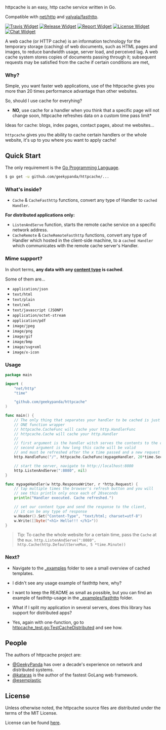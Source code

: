 httpcache is an easy, http cache service written in Go.

Compatible with [net/http](https://golang.org/pkg/net/http/) and [valyala/fasthttp](https://github.com/valyala/fasthttp).

[![Travis Widget]][Travis] [![Release Widget]][Release] [![Report Widget]][Report] [![License Widget]][License] [![Chat Widget]][Chat]


A web cache (or HTTP cache) is an information technology for the
temporary storage (caching) of web documents,
such as HTML pages and images, to reduce bandwidth usage,
server load, and perceived lag. A web cache system stores
copies of documents passing through it; subsequent requests may
be satisfied from the cache if certain conditions are met[.](https://en.wikipedia.org/wiki/Web_cache)


### Why?

Simple, you want faster web applications,
use of the httpcache gives you more than 20 times performance advantage than other websites.

So, should I use cache for everyhing?
 * **NO**, use cache for a handler when you think that a specific page will not change soon,
 httpcache refreshes data on a custom time pass limit*

 Ideas for cache: blogs, index pages, contact pages, about me websites...


`httpcache` gives you the ability to cache certain handlers or the whole website,
it's up to you where you want to apply cache!

Quick Start
-----------

The only requirement is the [Go Programming Language](https://golang.org/dl).

```bash
$ go get -u github.com/geekypanda/httpcache/...
```

### What's inside?

- `Cache` & `CacheFasthttp` functions, convert any type of Handler to `cached Handler`.

**For distributed applications only:**
- `ListenAndServe` function, starts the remote cache service on a specific network address.
- `CacheRemote` & `CacheRemoteFasthttp` functions, convert any type of Handler
which hosted in the client-side machine, to a `cached Handler`
 which communicates with the remote cache server's Handler.


### Mime support?

In short terms, **any data with any [content type](http://www.freeformatter.com/mime-types-list.html) is cached**.

Some of them are...

- `application/json`
- `text/html`
- `text/plain`
- `text/xml`
- `text/javascript (JSONP)`
- `application/octet-stream`
- `application/pdf`
- `image/jpeg`
- `image/png`
- `image/gif`
- `image/bmp`
- `image/svg+xml`
- `image/x-icon`


### Usage

```go
package main

import (
	"net/http"
	"time"

	"github.com/geekypanda/httpcache"
)

func main() {
	// The only thing that separates your handler to be cached is just
    // ONE function wrapper
	// httpcache.CacheFunc will cache your http.HandlerFunc
	// httpcache.Cache will cache your http.Handler
	//
	// first argument is the handler witch serves the contents to the client
	// second argument is how long this cache will be valid
	// and must be refreshed after the x time passed and a new request comes
	http.HandleFunc("/", httpcache.CacheFunc(mypageHandler, 20*time.Second))

	// start the server, navigate to http://localhost:8080
	http.ListenAndServe(":8080", nil)
}

func mypageHandler(w http.ResponseWriter, r *http.Request) {
	// tap multiple times the browser's refresh button and you will
	// see this println only once each of 20seconds
	println("Handler executed. Cache refreshed.")

	// set our content type and send the response to the client,
	// it can be any type of response
	w.Header().Set("Content-Type", "text/html; charset=utf-8")
	w.Write([]byte("<h1> Hello!!! </h1>"))
}


```

> Tip: To cache the whole website for a certain time, pass the `Cache` at the `mux`.
`http.ListenAndServe(":8080", http.Cache(http.DefaultServeMux, 5 *time.Minute))`

### Next?

- Navigate to the [_examples](https://github.com/GeekyPanda/httpcache/tree/master/_examples) folder to see a small overview of cached templates.

- I didn't see any usage example of fasthttp here, why?
 * I want to keep the README as small as possible, but you can find an example of fasthttp-usage in the [_examples/fasthttp](https://github.com/GeekyPanda/httpcache/tree/master/_examples/fasthttp) folder.


- What if I split my application in several servers, does this library has support for distributed apps?
 * Yes, again with one-function, go to [httpcache_test.go:TestCacheDistributed](https://github.com/GeekyPanda/httpcache/blob/master/httpcache_test.go#L80) and see how.



People
------------

The authors of httpcache project are:

- [@GeekyPanda](https://github.com/GeekyPanda) has over a decade's experience on network and distributed systems.
- [@kataras](https://github.com/kataras) is the author of the fastest GoLang web framework.
- [@esemplastic](https://github.com/esemplastic)

License
------------

Unless otherwise noted, the httpcache source files are distributed under the
terms of the MIT License.

License can be found [here](LICENSE).

[Travis Widget]: https://img.shields.io/travis/GeekyPanda/httpcache.svg?style=flat-square
[Travis]: http://travis-ci.org/GeekyPanda/httpcache
[License Widget]: https://img.shields.io/badge/license-MIT%20%20License%20-E91E63.svg?style=flat-square
[License]: https://github.com/GeekyPanda/httpcache/blob/master/LICENSE
[Release Widget]: https://img.shields.io/badge/version-0.0.5-blue.svg?style=flat-square
[Release]: https://github.com/GeekyPanda/httpcache/releases
[Chat Widget]: https://img.shields.io/badge/community-chat-00BCD4.svg?style=flat-square
[Chat]:  https://gitter.im/go-httpcache/Lobby
[Report Widget]: https://img.shields.io/badge/report%20card-A%2B-F44336.svg?style=flat-square
[Report]: http://goreportcard.com/report/GeekyPanda/httpcache
[Language Widget]: https://img.shields.io/badge/powered_by-Go-3362c2.svg?style=flat-square
[Language]: http://golang.org
[Platform Widget]: https://img.shields.io/badge/platform-Any--OS-gray.svg?style=flat-square
